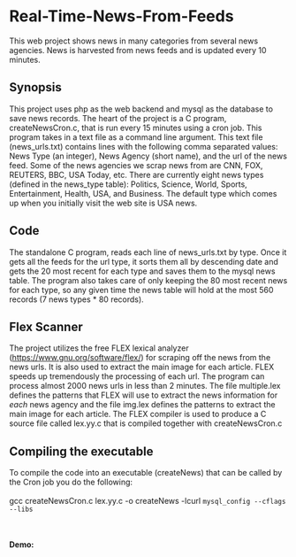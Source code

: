 # Real-Time-News-From-Feeds
This web project shows news in many categories from several news agencies. News is harvested from news feeds and is updated every 10 minutes.
## Synopsis
This project uses php as the web backend and mysql as the database to save news records. 
The heart of the project is a C program, createNewsCron.c, that is run every 15 minutes using a cron job. This program takes in a text file as a command line argument.
This text file (news_urls.txt) contains lines with the following comma separated values:<br> News Type (an integer), News Agency (short name), and the url of the news feed. Some of the news agencies we scrap news from are CNN, FOX, REUTERS, BBC, USA Today, etc.
There are currently eight news types (defined in the news_type table): Politics, Science, World, Sports, Entertainment, Health, USA, and Business. The default type which comes up when you initially visit the web site is USA news.
## Code
The standalone C program, reads each line of news_urls.txt by type. Once it gets all the feeds for the url type, it sorts them all by descending date and gets the 20 most recent for each type and saves them to the mysql news table.
The program also takes care of only keeping the 80 most recent news for each type, so any given time the news table will hold at the most 560 records (7 news types * 80 records).  
## Flex Scanner
The project utilizes the free FLEX lexical analyzer (https://www.gnu.org/software/flex/) for scraping off the news from the news urls. It is also used to extract the main image for each article. FLEX speeds up tremendously the processing of each url. The program can process almost 2000 news urls in less than 2 minutes. The file multiple.lex defines the patterns that FLEX will use to extract the news information for <i>each</i> news agency and the file img.lex defines the patterns to extract the main image for each article. The FLEX compiler is used to produce a C source file called lex.yy.c that is compiled together with createNewsCron.c 
## Compiling the executable
To compile the code into an executable (createNews) that can be called by the Cron job you do the following:<br><br>
gcc createNewsCron.c lex.yy.c -o createNews -lcurl `mysql_config --cflags --libs`

<br><br>
<b> Demo:  </b>

